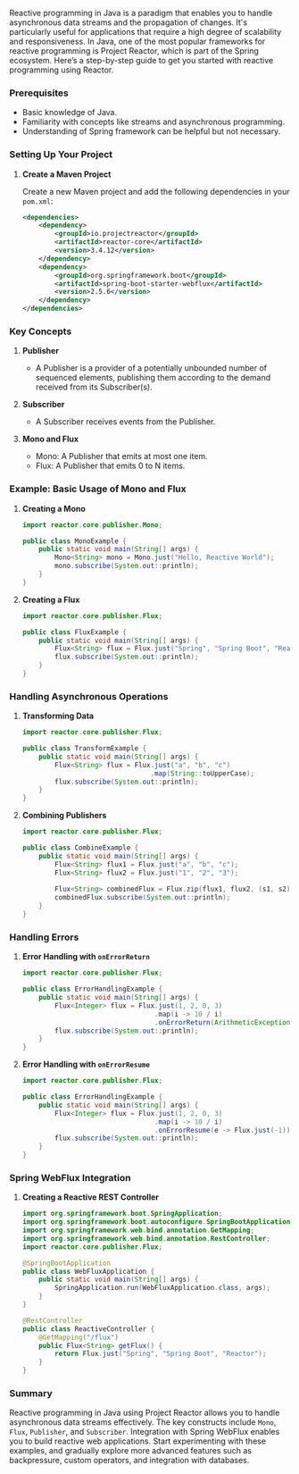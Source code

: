 Reactive programming in Java is a paradigm that enables you to handle asynchronous data streams and the propagation of changes. It's particularly useful for applications that require a high degree of scalability and responsiveness. In Java, one of the most popular frameworks for reactive programming is Project Reactor, which is part of the Spring ecosystem. Here’s a step-by-step guide to get you started with reactive programming using Reactor.

### Prerequisites
- Basic knowledge of Java.
- Familiarity with concepts like streams and asynchronous programming.
- Understanding of Spring framework can be helpful but not necessary.

### Setting Up Your Project

1. **Create a Maven Project**

   Create a new Maven project and add the following dependencies in your `pom.xml`:

   ```xml
   <dependencies>
       <dependency>
           <groupId>io.projectreactor</groupId>
           <artifactId>reactor-core</artifactId>
           <version>3.4.12</version>
       </dependency>
       <dependency>
           <groupId>org.springframework.boot</groupId>
           <artifactId>spring-boot-starter-webflux</artifactId>
           <version>2.5.6</version>
       </dependency>
   </dependencies>
   ```

### Key Concepts

1. **Publisher**
   - A Publisher is a provider of a potentially unbounded number of sequenced elements, publishing them according to the demand received from its Subscriber(s).

2. **Subscriber**
   - A Subscriber receives events from the Publisher.

3. **Mono and Flux**
   - Mono: A Publisher that emits at most one item.
   - Flux: A Publisher that emits 0 to N items.

### Example: Basic Usage of Mono and Flux

1. **Creating a Mono**

   ```java
   import reactor.core.publisher.Mono;

   public class MonoExample {
       public static void main(String[] args) {
           Mono<String> mono = Mono.just("Hello, Reactive World");
           mono.subscribe(System.out::println);
       }
   }
   ```

2. **Creating a Flux**

   ```java
   import reactor.core.publisher.Flux;

   public class FluxExample {
       public static void main(String[] args) {
           Flux<String> flux = Flux.just("Spring", "Spring Boot", "Reactor");
           flux.subscribe(System.out::println);
       }
   }
   ```

### Handling Asynchronous Operations

1. **Transforming Data**

   ```java
   import reactor.core.publisher.Flux;

   public class TransformExample {
       public static void main(String[] args) {
           Flux<String> flux = Flux.just("a", "b", "c")
                                   .map(String::toUpperCase);
           flux.subscribe(System.out::println);
       }
   }
   ```

2. **Combining Publishers**

   ```java
   import reactor.core.publisher.Flux;

   public class CombineExample {
       public static void main(String[] args) {
           Flux<String> flux1 = Flux.just("a", "b", "c");
           Flux<String> flux2 = Flux.just("1", "2", "3");
           
           Flux<String> combinedFlux = Flux.zip(flux1, flux2, (s1, s2) -> s1 + s2);
           combinedFlux.subscribe(System.out::println);
       }
   }
   ```

### Handling Errors

1. **Error Handling with `onErrorReturn`**

   ```java
   import reactor.core.publisher.Flux;

   public class ErrorHandlingExample {
       public static void main(String[] args) {
           Flux<Integer> flux = Flux.just(1, 2, 0, 3)
                                    .map(i -> 10 / i)
                                    .onErrorReturn(ArithmeticException.class, -1);
           flux.subscribe(System.out::println);
       }
   }
   ```

2. **Error Handling with `onErrorResume`**

   ```java
   import reactor.core.publisher.Flux;

   public class ErrorHandlingExample {
       public static void main(String[] args) {
           Flux<Integer> flux = Flux.just(1, 2, 0, 3)
                                    .map(i -> 10 / i)
                                    .onErrorResume(e -> Flux.just(-1));
           flux.subscribe(System.out::println);
       }
   }
   ```

### Spring WebFlux Integration

1. **Creating a Reactive REST Controller**

   ```java
   import org.springframework.boot.SpringApplication;
   import org.springframework.boot.autoconfigure.SpringBootApplication;
   import org.springframework.web.bind.annotation.GetMapping;
   import org.springframework.web.bind.annotation.RestController;
   import reactor.core.publisher.Flux;

   @SpringBootApplication
   public class WebFluxApplication {
       public static void main(String[] args) {
           SpringApplication.run(WebFluxApplication.class, args);
       }
   }

   @RestController
   public class ReactiveController {
       @GetMapping("/flux")
       public Flux<String> getFlux() {
           return Flux.just("Spring", "Spring Boot", "Reactor");
       }
   }
   ```

### Summary

Reactive programming in Java using Project Reactor allows you to handle asynchronous data streams effectively. The key constructs include `Mono`, `Flux`, `Publisher`, and `Subscriber`. Integration with Spring WebFlux enables you to build reactive web applications. Start experimenting with these examples, and gradually explore more advanced features such as backpressure, custom operators, and integration with databases.